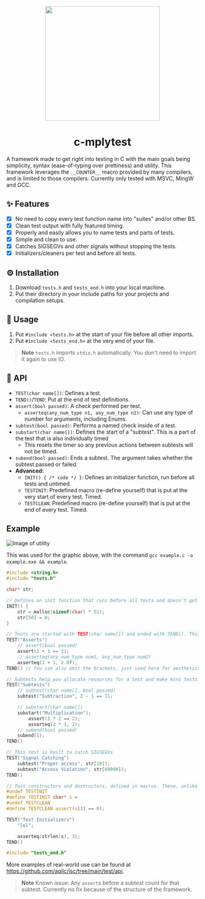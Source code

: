 <div align="center">
	<img src="https://github.com/aqilc/c-mplytest/assets/32044067/c3981ea0-7cff-4333-894d-8385b8098436" width=300>
	<h1>c-mplytest</h1>
</div>

A framework made to get right into testing in C with the main goals being simplicity, syntax (ease-of-typing over prettiness) and utility. This framework leverages the `__COUNTER__` macro provided by many compilers, and is limited to those compilers. Currently only tested with MSVC, MingW and GCC.

## ✨ Features

- [x] No need to copy every test function name into "suites" and/or other BS.
- [x] Clean test output with fully featured timing.
- [x] Properly and easily allows you to name tests and parts of tests.
- [x] Simple and clean to use.
- [x] Catches SIGSEGVs and other signals without stopping the tests.
- [x] Initializers/cleaners per test and before all tests.

## ⚙ Installation

1. Download `tests.h` and `tests_end.h` into your local machine.
2. Put their directory in your include paths for your projects and compilation setups.

## 🧰 Usage

1. Put `#include <tests.h>` at the start of your file before all other imports.
2. Put `#include <tests_end.h>` at the very end of your file.

> **Note**
> `tests.h` imports `stdio.h` automatically. You don't need to import it again to use IO.

## 📖 API

- `TEST(char name[])`: Defines a test.
- `TEND()`/`TEND`: Put at the end of test definitions.
- `assert(bool passed)`: A check performed per test.
	- `asserteq(any_num_type n1, any_num_type n2)`: Can use any type of number for arguments, including Enums.
- `subtest(bool passed)`: Performs a named check inside of a test.
- `substart(char name[])`: Defines the start of a "subtest". This is a part of the test that is also individually timed
	- This resets the timer so any previous actions between subtests will not be timed.
- `subend(bool passed)`: Ends a subtest. The argument takes whether the subtest passed or failed.
- **Advanced:**
	- `INIT() { /* code */ }`: Defines an initializer function, run before all tests and untimed.
	- `TESTINIT`: Predefined macro (re-define yourself) that is put at the very start of every test. Timed.
	- `TESTCLEAN`: Predefined macro (re-define yourself) that is put at the end of every test. Timed.

## Example

![Image of utility](https://github.com/aqilc/c-mplytest/assets/32044067/04ef2ada-aa9f-4f18-8013-e5b1a2f5487d)

This was used for the graphic above, with the command `gcc example.c -o example.exe && example`.

```c
#include <string.h>
#include "tests.h"

char* str;

// Defines an init function that runs before all tests and doesn't get timed.
INIT() {
	str = malloc(sizeof(char) * 51);
	str[50] = 0;
}

// Tests are started with TEST(char name[]) and ended with TEND(). This starts a new function, and it is advised to INDENT YOUR CODE in the test!
TEST("Asserts")
	// assert(bool passed)
	assert(1 + 1 == 2);
	// asserteq(any_num_type num1, any_num_type num2)
	asserteq(1 + 1, 2.0f);
TEND() // You can also omit the brackets, just used here for aesthetics.

// Subtests help you allocate resources for a test and make mini tests along the way.
TEST("Subtests")
	// subtest(char name[], bool passed)
	subtest("Subtraction", 2 - 1 == 1);

	// substart(char name[])
	substart("Multiplication");
		assert(1 * 2 == 2);
		asserteq(2 * 1, 2);
	// subend(bool passed)
	subend(1);
TEND()

// This test is built to catch SIGSEGVs
TEST("Signal Catching")
	subtest("Proper access", str[10]);
	subtest("Access Violation", str[60000]);
TEND()

// Test constructors and destructors, defined in macros. These, unlike INIT(), run every test and you can put whatever into them.
#undef TESTINIT
#define TESTINIT char* s = 
#undef TESTCLEAN
#define TESTCLEAN assert(s[3] == 0);

TEST("Test Initializers")
	"lol";

	asserteq(strlen(s), 3);
TEND()

#include "tests_end.h"
```

More examples of real-world use can be found at https://github.com/aqilc/jsc/tree/main/test/api.

> **Note** 
> Known issue: Any `assert`s before a subtest count for that subtest. Currently no fix because of the structure of the framework.
